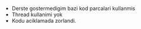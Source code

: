 * Derste gostermedigim bazi kod parcalari kullanmis
* Thread kullanimi yok
* Kodu aciklamada zorlandi.